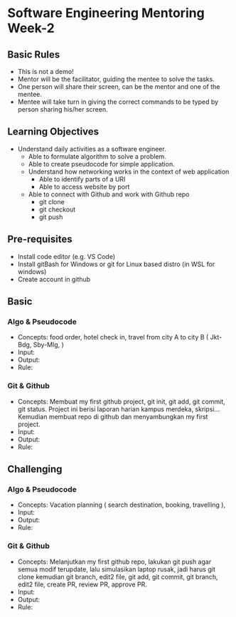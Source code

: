# Software Engineering Mentoring Week-2

## Basic Rules
- This is not a demo!
- Mentor will be the facilitator, guiding the mentee to solve the tasks.
- One person will share their screen, can be the mentor and one of the mentee.
- Mentee will take turn in giving the correct commands to be typed by person sharing his/her screen.

## Learning Objectives

- Understand daily activities as a software engineer.
  - Able to formulate algorithm to solve a problem.
  - Able to create pseudocode for simple application.
  - Understand how networking works in the context of web application
    - Able to identify parts of a URI
    - Able to access website by port
  - Able to connect with Github and work with Github repo
    - git clone
    - git checkout
    - git push

## Pre-requisites

- Install code editor (e.g. VS Code)
- Install gitBash for Windows or git for Linux based distro (in WSL for windows)
- Create account in github

## Basic

### Algo & Pseudocode

- Concepts: food order, hotel check in, travel from city A to city B ( Jkt-Bdg, Sby-Mlg, )
- Input:
- Output:
- Rule:

### Git & Github
- Concepts: Membuat my first github project, git init, git add, git commit, git status. Project ini berisi laporan harian kampus merdeka, skripsi... Kemudian membuat repo di github dan menyambungkan my first project.
- Input:
- Output:
- Rule:

## Challenging

### Algo & Pseudocode

- Concepts: Vacation planning ( search destination, booking, travelling ), 
- Input:
- Output:
- Rule:

### Git & Github
- Concepts: Melanjutkan my first github repo, lakukan git push agar semua modif terupdate, lalu simulasikan laptop rusak, jadi harus git clone kemudian git branch, edit2 file, git add, git commit, git branch, edit2 file, create PR, review PR, approve PR.
- Input:
- Output:
- Rule:
